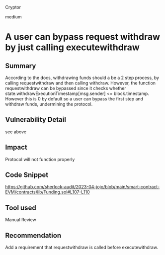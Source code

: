 Cryptor

medium

# A user can bypass request withdraw by just calling executewithdraw

## Summary

According to the docs, withdrawing funds should a be a 2 step process, by calling requestwithdraw and then calling withdraw. However, the function requestwithdraw can be bypassed since it checks whether  
state.withdrawExecutionTimestamp[msg.sender] <= block.timestamp. However this is 0 by default so a user can bypass the first step and withdraw funds, undermining the protocol.

## Vulnerability Detail

see above 

## Impact

Protocol will not function properly 

## Code Snippet

https://github.com/sherlock-audit/2023-04-jojo/blob/main/smart-contract-EVM/contracts/lib/Funding.sol#L107-L110

## Tool used

Manual Review

## Recommendation

Add a requirement that requestwithdraw is called before executewithdraw.
